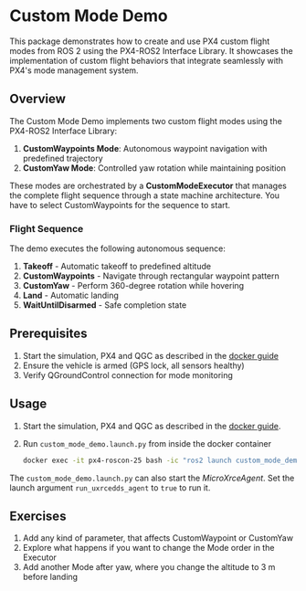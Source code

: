 # Custom Mode Demo

This package demonstrates how to create and use PX4 custom flight modes from ROS 2 using the PX4-ROS2 Interface Library. It showcases the implementation of custom flight behaviors that integrate seamlessly with PX4's mode management system.

## Overview

The Custom Mode Demo implements two custom flight modes using the PX4-ROS2 Interface Library:

1. **CustomWaypoints Mode**: Autonomous waypoint navigation with predefined trajectory
2. **CustomYaw Mode**: Controlled yaw rotation while maintaining position

These modes are orchestrated by a **CustomModeExecutor** that manages the complete flight sequence through a state machine architecture.
You have to select CustomWaypoints for the sequence to start.


### Flight Sequence

The demo executes the following autonomous sequence:

1. **Takeoff** - Automatic takeoff to predefined altitude
2. **CustomWaypoints** - Navigate through rectangular waypoint pattern
3. **CustomYaw** - Perform 360-degree rotation while hovering
4. **Land** - Automatic landing
5. **WaitUntilDisarmed** - Safe completion state


## Prerequisites

1. Start the simulation, PX4 and QGC as described in the [docker guide](../../docker/README.md)
2. Ensure the vehicle is armed (GPS lock, all sensors healthy)
3. Verify QGroundControl connection for mode monitoring

## Usage

1. Start the simulation, PX4 and QGC as described in the [docker guide](../../docker/README.md).
2. Run `custom_mode_demo.launch.py` from inside the docker container

   ```sh
   docker exec -it px4-roscon-25 bash -ic "ros2 launch custom_mode_demo custom_mode_demo.launch.py run_uxrcedds_agent:=true"
   ```

The `custom_mode_demo.launch.py` can also start the _MicroXrceAgent_. Set the launch argument `run_uxrcedds_agent` to `true` to run it.

## Exercises

1. Add any kind of parameter, that affects CustomWaypoint or CustomYaw
2. Explore what happens if you want to change the Mode order in the Executor
3. Add another Mode after yaw, where you change the altitude to 3 m before landing

